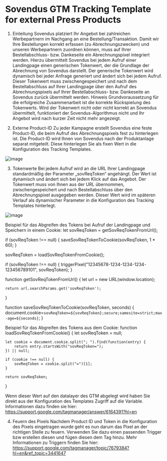 # Sovendus GTM Tracking Template for external Press Products

1. Einleitung
Sovendus platziert Ihr Angebot bei zahlreichen Werbepartnern im Nachgang an eine Bestellung/Transaktion. Damit wir Ihre Bestellungen korrekt erfassen (zu Abrechnungszwecken) und unseren Werbepartnern zuordnen können, muss auf Ihrer Bestellabschluss- bzw. Dankeseite ein Abrechnungspixel integriert werden.
Hierzu übermittelt Sovendus bei jedem Aufruf einer Landingpage einen generischen Tokenwert, der die Grundlage der Abrechnung von Sovendus darstellt. Der generische Tokenwert wird dynamisch bei jeder Anfrage generiert und ändert sich bei jedem Aufruf. Dieser Tokenwert muss zwischengespeichert und nach dem Bestellabschluss auf Ihrer Landingpage über den Aufruf des Abrechnungspixels auf Ihrer Bestellabschluss- bzw. Dankeseite an Sovendus zurück übermittelt werden.
Hinweis Grundvoraussetzung für die erfolgreiche Zusammenarbeit ist die korrekte Rückspielung des Tokenwerts. Wird der Tokenwert nicht oder nicht korrekt an Sovendus übermittelt, funktioniert der Sovendus-Algorithmus nicht und Ihr Angebot wird nach kurzer Zeit nicht mehr angezeigt. 

2. Externe Product-ID
Zu jeder Kampagne erstellt Sovendus eine feste Product-ID, die beim Aufruf des Abrechnungspixels fest zu hinterlegen ist. Die Product-ID wird Ihnen von Sovendus nach der Produktanlage separat mitgeteilt. Diese hinterlegen Sie als fixen Wert in die Konfiguration des Tracking Templates.

![image](https://user-images.githubusercontent.com/81681270/120794639-c80bf780-c538-11eb-9247-e32e4deadc37.png)


3. Tokenwerte
Bei jedem Aufruf wird an die URL Ihrer Landingpage standardmäßig der Parameter „sovReqToken“ angehängt. Der Wert ist dynamisch und ändert sich bei jedem Klick auf das Angebot. Der Tokenwert muss von Ihnen aus der URL übernommen, zwischengespeichert und nach Bestellabschluss über den Abrechnungspixel ausgegeben werden. Dieser Wert wird im späteren Verlauf als dynamischer Parameter in die Konfiguration des Tracking Templates hinterlegt.

![image](https://user-images.githubusercontent.com/81681270/119667919-ff8eeb80-be36-11eb-8e77-14ff620725eb.png)

Beispiel für das Abgreifen des Tokens bei Aufruf der Landingpage und Speichern in einem Cookie: 
let sovReqToken = getSovReqTokenFromUrl();

if (sovReqToken !== null) {
    saveSovReqTokenToCookie(sovReqToken, 1 * 60);
}

sovReqToken = loadSovReqTokenFromCookie();

if (sovReqToken !== null) {
    triggerPixel("12345678-1234-1234-1234-123456789101", sovReqToken);
}

function getSovReqTokenFromUrl() {
    let url = new URL(window.location);

    return url.searchParams.get('sovReqToken');
}

function saveSovReqTokenToCookie(sovReqToken, seconds) {
    document.cookie=`sovReqToken=${sovReqToken};secure;samesite=strict;max-age=${seconds}`;
}

Beispiel für das Abgreifen des Tokens aus dem Cookie: 
function loadSovReqTokenFromCookie() {
    let sovReqToken = null;

    let cookie = document.cookie.split("; ").find(function(entry) {
        return entry.startsWith("sovReqToken=");
    }) || null;

    if (cookie !== null) {
        sovReqToken = cookie.split("=")[1];
    }

    return sovReqToken;
}

Wenn dieser Wert auf den datalayer des GTM abgelegt wird haben Sie direkt aus der Konfiguration des Templates Zugriff auf die Variable.
Informationen dazu finden sie hier: https://support.google.com/tagmanager/answer/6164391?hl=en


4. Feuern des Pixels
Nachdem Product ID und Token in die Konfiguration des Pixels eingetragen wurde geht es nun darum das Pixel an der richtigen Stelle zu feuern.
Verwenden Sie dazu einen passenden Trigger bzw erstellen diesen und fügen diesen dem Tag hinzu. 
Mehr Informationen zu Triggern finden Sie hier: https://support.google.com/tagmanager/topic/7679384?hl=en&ref_topic=3441647
